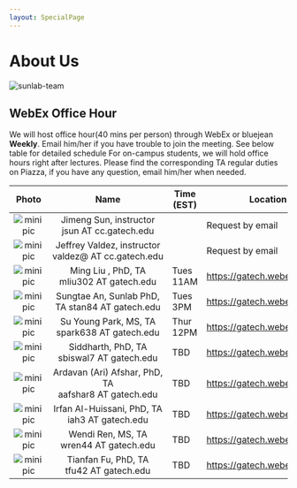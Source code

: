 ```yaml
---
layout: SpecialPage
---
```

# About Us

<!--[sunlab-team](images/avatar/aboutus.jpg "Sunlab team")-->

![sunlab-team](images/avatar/aboutus.jpg "Sunlab team")

## WebEx Office Hour

We will host office hour(40 mins per person) through WebEx or bluejean **Weekly**. Email him/her if you have trouble to join the meeting. See below table for detailed schedule
For on-campus students, we will hold office hours right after lectures. Please find the corresponding TA regular duties on Piazza, if you have any question, email him/her when needed.

| Photo| Name|Time (EST)             | Location or Web Link |
| :-------------: | :-------------: | ---------------- | --------------------------------------------------------------------------------------|
|![minipic](images/avatar/Jimeng.png)   |  Jimeng Sun, instructor jsun<span style="display:none">hello</span>&nbsp;AT<span style="display:none">world</span>&nbsp;cc.gatech.edu     |      |       Request by email         |
|![minipic](images/avatar/jeff.jpg)   |  Jeffrey Valdez, instructor valdez@<span style="display:none">hello</span>&nbsp;AT<span style="display:none">world</span>&nbsp;cc.gatech.edu     |      |       Request by email         |
|![minipic](images/avatar/MingLiu.jpg) | Ming Liu , PhD,  TA mliu302<span style="display:none">hello</span>&nbsp;AT<span style="display:none">world</span>&nbsp;gatech.edu| Tues 11AM |<https://gatech.webex.com/meet/mliu302>
|![minipic](images/avatar/SungtaeAn.jpg) | Sungtae An, Sunlab PhD,  TA  stan84<span style="display:none">hello</span>&nbsp;AT<span style="display:none">world</span>&nbsp;gatech.edu| Tues 3PM | <https://gatech.webex.com/meet/san37>
|![minipic](images/avatar/park32.jpg) | Su Young Park, MS, TA spark638<span style="display:none">hello</span>&nbsp;AT<span style="display:none">world</span>&nbsp;gatech.edu| Thur 12PM | <https://gatech.webex.com/meet/spark638>
|![minipic](images/avatar/siddharth.png) | Siddharth, PhD,  TA sbiswal7<span style="display:none">hello</span>&nbsp;AT<span style="display:none">world</span>&nbsp;gatech.edu| TBD | <https://gatech.webex.com/join/sbiswal7>
|![minipic](images/avatar/Ari.jpg) | Ardavan (Ari) Afshar, PhD, TA aafshar8<span style="display:none">hello</span>&nbsp;AT<span style="display:none">world</span>&nbsp;gatech.edu| TBD | <https://gatech.webex.com/meet/aafshar8>
|![minipic](images/avatar/path.jpg) | Irfan Al-Huissani, PhD, TA iah3<span style="display:none">hello</span>&nbsp;AT<span style="display:none">world</span>&nbsp;gatech.edu| TBD | <https://gatech.webex.com/meet/iah3>
|![minipic](images/avatar/path.jpg) | Wendi Ren, MS, TA wren44<span style="display:none">hello</span>&nbsp;AT<span style="display:none">world</span>&nbsp;gatech.edu| TBD | <https://gatech.webex.com/meet/wren44>
|![minipic](images/avatar/path.jpg) | Tianfan Fu, PhD, TA tfu42<span style="display:none">hello</span>&nbsp;AT<span style="display:none">world</span>&nbsp;gatech.edu| TBD | <https://gatech.webex.com/meet/tfu42>



